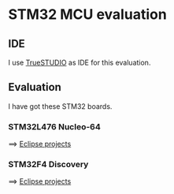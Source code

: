 # STM32 MCU evaluation

## IDE

I use [TrueSTUDIO](https://atollic.com/truestudio/) as IDE for this evaluation.

## Evaluation

I have got these STM32 boards.

### STM32L476 Nucleo-64

==> [Eclipse projects](./STM32L476-Nucleo-64)

### STM32F4 Discovery

==> [Eclipse projects](./STM32F4-Discovery)
